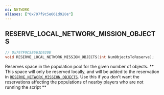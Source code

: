 ```yaml
---
ns: NETWORK
aliases: ["0x797f9c5e661d920e"]
---
```

## RESERVE_LOCAL_NETWORK_MISSION_OBJECTS

```c
// 0x797F9C5E661D920E
void RESERVE_LOCAL_NETWORK_MISSION_OBJECTS(int NumObjectsToReserve);
```

Reserves space in the population pool for the given number of objects. ** This space will only be reserved locally, and will be added to the reservation in [`RESERVE_NETWORK_MISSION_OBJECTS`](#_0x4E5C93BD0C32FBF8). Use this if you don't want the reservations affecting the populations of nearby players who are not running the script **

